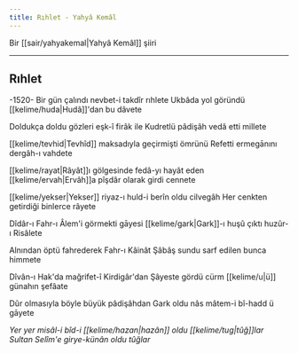 ```yaml
---
title: Rıhlet - Yahyâ Kemâl
---
```

Bir [[sair/yahyakemal|Yahyâ Kemâl]] şiiri

---

## Rıhlet

-1520-
Bir gün çalındı nevbet-i takdîr rıhlete 
Ukbâda yol göründü [[kelime/huda|Hudâ]]'dan bu dâvete 

Doldukça doldu gözleri eşk-î firâk ile 
Kudretlü pâdişâh vedâ etti millete 

[[kelime/tevhid|Tevhîd]] maksadıyla geçirmişti ömrünü 
Refetti ermegānını dergâh-ı vahdete 

[[kelime/rayat|Râyât]]ı gölgesinde fedâ-yı hayât eden 
[[kelime/ervah|Ervâh]]a pîşdâr olarak girdi cennete 

[[kelime/yekser|Yekser]] riyaz-ı huld-i berîn oldu cilvegâh 
Her cenkten getirdiği binlerce râyete 

Dîdâr-ı Fahr-ı Âlem'i görmekti gāyesi 
[[kelime/gark|Gark]]-ı huşû çıktı huzûr-ı Risâlete 

Alnından öptü fahrederek Fahr-ı Kâinât 
Şâbâş sundu sarf edilen bunca himmete 

Dîvân-ı Hak'da mağrifet-î Kirdigâr'dan 
Şâyeste gördü cürm [[kelime/u|ü]] günahın şefâate 

Dûr olmasıyla böyle büyük pâdişâhdan 
Gark oldu nâs mâtem-i bî-hadd ü gāyete 

*Yer yer misâl-i bîd-i [[kelime/hazan|hazân]] oldu [[kelime/tug|tûğ]]lar 
Sultan Selîm'e girye-künân oldu tûğlar*